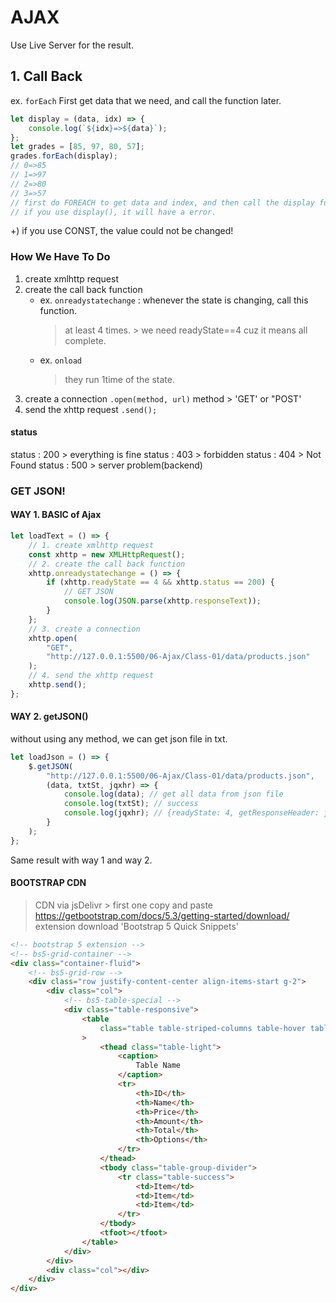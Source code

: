 # AJAX

Use Live Server for the result.

## 1. Call Back

ex. `forEach`
First get data that we need, and call the function later.

```js
let display = (data, idx) => {
    console.log(`${idx}=>${data}`);
};
let grades = [85, 97, 80, 57];
grades.forEach(display);
// 0=>85
// 1=>97
// 2=>80
// 3=>57
// first do FOREACH to get data and index, and then call the display function.
// if you use display(), it will have a error.
```

+) if you use CONST, the value could not be changed!

### How We Have To Do

1. create xmlhttp request
2. create the call back function
    - ex. `onreadystatechange`
      : whenever the state is changing, call this function.
        > at least 4 times. > we need readyState==4 cuz it means all complete.
    - ex. `onload`
        > they run 1time of the state.
3. create a connection
   `.open(method, url)`
   method > 'GET' or "POST'
4. send the xhttp request
   `.send();`

#### status

status : 200 > everything is fine
status : 403 > forbidden
status : 404 > Not Found
status : 500 > server problem(backend)

### GET JSON!

#### WAY 1. BASIC of Ajax

```js
let loadText = () => {
    // 1. create xmlhttp request
    const xhttp = new XMLHttpRequest();
    // 2. create the call back function
    xhttp.onreadystatechange = () => {
        if (xhttp.readyState == 4 && xhttp.status == 200) {
            // GET JSON
            console.log(JSON.parse(xhttp.responseText));
        }
    };
    // 3. create a connection
    xhttp.open(
        "GET",
        "http://127.0.0.1:5500/06-Ajax/Class-01/data/products.json"
    );
    // 4. send the xhttp request
    xhttp.send();
};
```

#### WAY 2. getJSON()

without using any method, we can get json file in txt.

```js
let loadJson = () => {
    $.getJSON(
        "http://127.0.0.1:5500/06-Ajax/Class-01/data/products.json",
        (data, txtSt, jqxhr) => {
            console.log(data); // get all data from json file
            console.log(txtSt); // success
            console.log(jqxhr); // {readyState: 4, getResponseHeader: ƒ, getAllResponseHeaders: ƒ, setRequestHeader: ƒ, overrideMimeType: ƒ, …}
        }
    );
};
```

Same result with way 1 and way 2.

#### BOOTSTRAP CDN

> CDN via jsDelivr > first one copy and paste
> https://getbootstrap.com/docs/5.3/getting-started/download/
> extension download 'Bootstrap 5 Quick Snippets'

```html
<!-- bootstrap 5 extension -->
<!-- bs5-grid-container -->
<div class="container-fluid">
    <!-- bs5-grid-row -->
    <div class="row justify-content-center align-items-start g-2">
        <div class="col">
            <!-- bs5-table-special -->
            <div class="table-responsive">
                <table
                    class="table table-striped-columns table-hover table-borderless table-success align-middle"
                >
                    <thead class="table-light">
                        <caption>
                            Table Name
                        </caption>
                        <tr>
                            <th>ID</th>
                            <th>Name</th>
                            <th>Price</th>
                            <th>Amount</th>
                            <th>Total</th>
                            <th>Options</th>
                        </tr>
                    </thead>
                    <tbody class="table-group-divider">
                        <tr class="table-success">
                            <td>Item</td>
                            <td>Item</td>
                            <td>Item</td>
                        </tr>
                    </tbody>
                    <tfoot></tfoot>
                </table>
            </div>
        </div>
        <div class="col"></div>
    </div>
</div>
```
